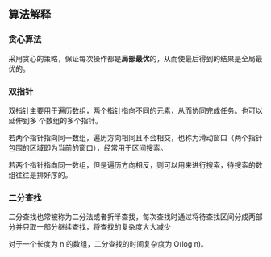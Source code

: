 ## 算法解释

### 贪心算法

采用贪心的策略，保证每次操作都是**局部最优**的，从而使最后得到的结果是全局最优的。



### 双指针

双指针主要用于遍历数组，两个指针指向不同的元素，从而协同完成任务。也可以延伸到多 个数组的多个指针。

若两个指针指向同一数组，遍历方向相同且不会相交，也称为滑动窗口（两个指针包围的区域即为当前的窗口），经常用于区间搜索。

若两个指针指向同一数组，但是遍历方向相反，则可以用来进行搜索，待搜索的数组往往是排好序的。



### 二分查找

二分查找也常被称为二分法或者折半查找，每次查找时通过将待查找区间分成两部分并只取一部分继续查找，将查找的复杂度大大减少

对于一个长度为 n 的数组，二分查找的时间复杂度为 O(log n)。
